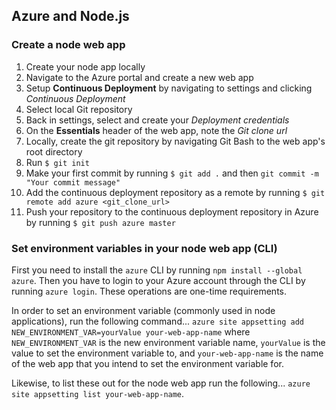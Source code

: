 ## Azure and Node.js

### Create a node web app

1. Create your node app locally
2. Navigate to the Azure portal and create a new web app
3. Setup **Continuous Deployment** by navigating to settings and clicking *Continuous Deployment*
4. Select local Git repository
5. Back in settings, select and create your *Deployment credentials*
6. On the **Essentials** header of the web app, note the *Git clone url*
7. Locally, create the git repository by navigating Git Bash to the web app's root directory
8. Run `$ git init`
9. Make your first commit by running `$ git add .` and then `git commit -m "Your commit message"`
10. Add the continuous deployment repository as a remote by running `$ git remote add azure <git_clone_url>`
11. Push your repository to the continuous deployment repository in Azure by running `$ git push azure master`

### Set environment variables in your node web app (CLI)

First you need to install the `azure` CLI by running `npm install --global azure`.  Then you have to login to your Azure account through the CLI by running `azure login`.  These operations are one-time requirements.

In order to set an environment variable (commonly used in node applications), run the following command... `azure site appsetting add NEW_ENVIRONMENT_VAR=yourValue your-web-app-name` where `NEW_ENVIRONMENT_VAR` is the new environment variable name, `yourValue` is the value to set the environment variable to, and `your-web-app-name` is the name of the web app that you intend to set the environment variable for.

Likewise, to list these out for the node web app run the following... `azure site appsetting list your-web-app-name`.